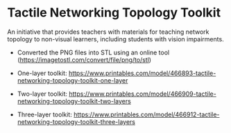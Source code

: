 # Tactile Networking Topology Toolkit
An initiative that provides teachers with materials for teaching network topology to non-visual learners, including students with vision impairments.



- Converted the PNG files into STL using an online tool (https://imagetostl.com/convert/file/png/to/stl)



- One-layer toolkit: https://www.printables.com/model/466893-tactile-networking-topology-toolkit-one-layer
- Two-layer toolkit: https://www.printables.com/model/466909-tactile-networking-topology-toolkit-two-layers
- Three-layer toolkit: https://www.printables.com/model/466912-tactile-networking-topology-toolkit-three-layers